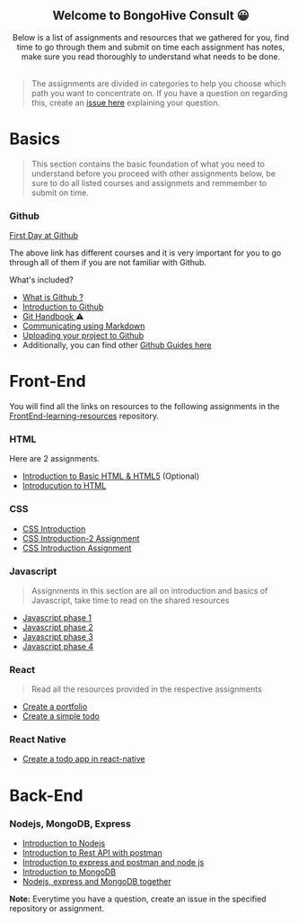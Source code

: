 
<h2 align="center"> ️Welcome to BongoHive Consult 😀</h2>

<div align="center">
Below is a list of assignments and resources that we gathered for you, find time to go through them and submit on time
each assignment has notes, make sure you read thoroughly to understand what needs to be done.
 <br>
 <br>  
</div>  

> The assignments are divided in categories to help you choose which path you want to concentrate on. If you have a question on regarding this, create an [issue here](https://github.com/BongoHive/internship-program/issues/new) explaining your question. 

# Basics
> This section contains the basic foundation of what you need to understand before you proceed with other assignments below, 
be sure to do all listed courses and assignmets and remmember to submit on time.

### Github  

[First Day at Github](https://lab.github.com/githubtraining/paths/first-day-on-github)  

The above link has different courses and it is very important for you to go through all of them if you are not familiar with Github.

What's included? 
- [What is Github ?](https://youtu.be/w3jLJU7DT5E)
- [Introduction to Github](https://lab.github.com/githubtraining/introduction-to-github)
- [Git Handbook ](https://guides.github.com/introduction/git-handbook/) ⚠️
- [Communicating using Markdown](https://lab.github.com/githubtraining/communicating-using-markdown)
- [Uploading your project to Github](https://lab.github.com/githubtraining/uploading-your-project-to-github)
- Additionally, you can find other [Github Guides here](https://guides.github.com/)


# Front-End  

You will find all the links on resources to the following assignments in the [FrontEnd-learning-resources](https://github.com/BongoHive/front-end-learning-resources) repository.

### HTML

Here are 2 assignments. 

- [Introduction to Basic HTML & HTML5](https://learn.freecodecamp.org/responsive-web-design/basic-html-and-html5) (Optional)
- [Introducution to HTML](https://lab.github.com/githubtraining/introduction-to-html)

### CSS

- [CSS Introduction](https://classroom.github.com/a/V-0w1V1Y)
- [CSS Introduction-2 Assignment ](https://classroom.github.com/a/QnsCpzli)
- [CSS Introduction Assignment](https://classroom.github.com/a/M_GKyvxF)

### Javascript
> Assignments in this section are all on introduction and basics of Javascript, take time to read on the shared resources

- [Javascript phase 1](https://classroom.github.com/a/o5O51MNB)
- [Javascript phase 2](https://classroom.github.com/a/Wz0bbGKQ)
- [Javascript phase 3](https://classroom.github.com/a/bcBNuYRU)
- [Javascript phase 4](https://classroom.github.com/a/2qElSpWN)


### React
> Read all the resources provided in the respective assignments

- [Create a portfolio](https://classroom.github.com/a/qnsZn1ui)
- [Create a simple todo](https://classroom.github.com/a/_4d2ae2U)

### React Native

- [Create a todo app in react-native](https://classroom.github.com/a/M5iqbCro)


# Back-End


### Nodejs, MongoDB, Express

- [Introduction to Nodejs](https://classroom.github.com/a/27hqu7b-)
- [Introduction to Rest API with postman](https://classroom.github.com/a/ms8A0YL_)
- [Introduction to express and postman and node js](https://classroom.github.com/a/a961aIjp) 
- [Introduction to MongoDB](https://classroom.github.com/a/zOJ5-cxa)
- [Nodejs, express and MongoDB together](https://classroom.github.com/a/_EjpbWqQ)



**Note:** Everytime you have a question, create an issue in the specified repository or assignment.




